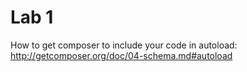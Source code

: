Lab 1
=====

How to get composer to include your code in autoload: http://getcomposer.org/doc/04-schema.md#autoload
